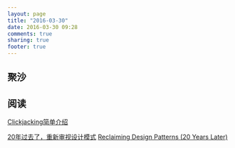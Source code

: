 ```yaml
---
layout: page
title: "2016-03-30"
date: 2016-03-30 09:28
comments: true
sharing: true
footer: true
---
```


## 聚沙


## 阅读

[Clickjacking简单介绍](http://drops.wooyun.org/papers/104)

[20年过去了，重新审视设计模式](http://www.jianshu.com/p/f1261a51e8cf)
[Reclaiming Design Patterns (20 Years Later)](http://blogs.tedneward.com/post/reclaiming-design-patterns/)
